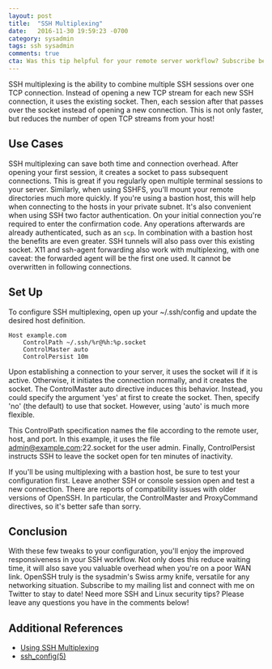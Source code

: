 ```yaml
---
layout: post
title:  "SSH Multiplexing"
date:   2016-11-30 19:59:23 -0700
category: sysadmin
tags: ssh sysadmin
comments: true
cta: Was this tip helpful for your remote server workflow? Subscribe below to get more neat tricks like this delivered straight to your inbox!
---
```


SSH multiplexing is the ability to combine multiple SSH sessions over one TCP connection. Instead of opening a new TCP stream for each new SSH connection, it uses the existing socket. Then, each session after that passes over the socket instead of opening a new connection. This is not only faster, but reduces the number of open TCP streams from your host!

## Use Cases
SSH multiplexing can save both time and connection overhead. After opening your first session, it creates a socket to pass subsequent connections. This is great if you regularly open multiple terminal sessions to your server. Similarly, when using SSHFS, you'll mount your remote directories much more quickly. If you're using a bastion host, this will help when connecting to the hosts in your private subnet. It's also convenient when using SSH two factor authentication. On your initial connection you're required to enter the confirmation code. Any operations afterwards are already authenticated, such as an `scp`. In combination with a bastion host the benefits are even greater. SSH tunnels will also pass over this existing socket. X11 and ssh-agent forwarding also work with multiplexing, with one caveat: the forwarded agent will be the first one used. It cannot be overwritten in following connections.

## Set Up
To configure SSH multiplexing, open up your ~/.ssh/config and update the desired host definition.

```
Host example.com
    ControlPath ~/.ssh/%r@%h:%p.socket
    ControlMaster auto
    ControlPersist 10m
```

Upon establishing a connection to your server, it uses the socket will if it is active. Otherwise, it initiates the connection normally, and it creates the socket. The ControlMaster auto directive induces this behavior. Instead, you could specify the argument 'yes' at first to create the socket. Then, specify 'no' (the default) to use that socket. However, using 'auto' is much more flexible.

This ControlPath specification names the file according to the remote user, host, and port. In this example, it uses the file admin@example.com:22.socket for the user admin. Finally, ControlPersist instructs SSH to leave the socket open for ten minutes of inactivity.

If you'll be using multiplexing with a bastion host, be sure to test your configuration first. Leave another SSH or console session open and test a new connection. There are reports of compatibility issues with older versions of OpenSSH. In particular, the ControlMaster and ProxyCommand directives, so it's better safe than sorry.

## Conclusion
With these few tweaks to your configuration, you'll enjoy the improved responsiveness in your SSH workflow. Not only does this reduce waiting time, it will also save you valuable overhead when you're on a poor WAN link. OpenSSH truly is the sysadmin's Swiss army knife, versatile for any networking situation. Subscribe to my mailing list and connect with me on Twitter to stay to date! Need more SSH and Linux security tips? Please leave any questions you have in the comments below!

## Additional References
* [Using SSH Multiplexing](http://blog.scottlowe.org/2015/12/11/using-ssh-multiplexing/)
* [ssh_config(5)](https://linux.die.net/man/5/ssh_config)
